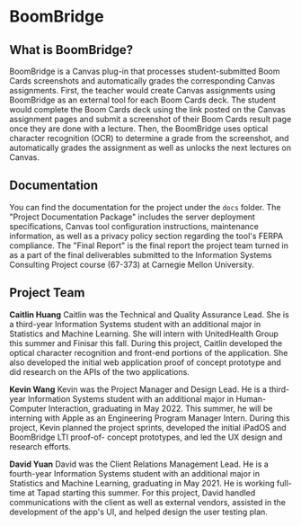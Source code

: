 # BoomBridge

## What is BoomBridge?
BoomBridge is a Canvas plug-in that processes student-submitted Boom Cards screenshots and automatically grades the corresponding Canvas assignments. First, the teacher would create Canvas assignments using BoomBridge as an external tool for each Boom Cards deck. The student would complete the Boom Cards deck using the link posted on the Canvas assignment pages and submit a screenshot of their Boom Cards result page once they are done with a lecture. Then, the BoomBridge uses optical character recognition (OCR) to determine a grade from the screenshot, and automatically grades the assignment as well as unlocks the next lectures on Canvas.

## Documentation
You can find the documentation for the project under the `docs` folder. The "Project Documentation Package" includes the server deployment specifications, Canvas tool configuration instructions, maintenance information, as well as a privacy policy section regarding the tool's FERPA compliance. The "Final Report" is the final report the project team turned in as a part of the final deliverables submitted to the Information Systems Consulting Project course (67-373) at Carnegie Mellon University.

## Project Team

**Caitlin Huang**
Caitlin was the Technical and Quality Assurance Lead. She is a third-year Information Systems student with an additional major in Statistics and Machine Learning. She will intern with UnitedHealth Group this summer and Finisar this fall. During this project, Caitlin developed the optical character recognition and front-end portions of the application. She also developed the initial web application proof of concept prototype and did research on the APIs of the two applications.

**Kevin Wang**
Kevin was the Project Manager and Design Lead. He is a third-year Information Systems student with an additional major in Human-Computer Interaction, graduating in May 2022. This summer, he will be interning with Apple as an Engineering Program Manager Intern. During this project, Kevin planned the project sprints, developed the initial iPadOS and BoomBridge LTI proof-of- concept prototypes, and led the UX design and research efforts.

**David Yuan**
David was the Client Relations Management Lead. He is a fourth-year Information Systems student with an additional major in Statistics and Machine Learning, graduating in May 2021. He is working full-time at Tapad starting this summer. For this project, David handled communications with the client as well as external vendors, assisted in the development of the app's UI, and helped design the user testing plan.
   